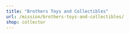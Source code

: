 ```yaml
---
title: "Brothers Toys and Collectibles"
url: /mission/brothers-toys-and-collectibles/
shop: collector
---
```

